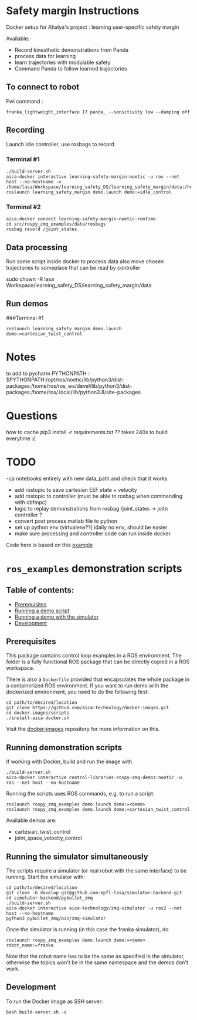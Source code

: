 # Safety margin Instructions

Docker setup for Ahalya's project : learning user-specific safety margin

Available:
- Record kinesthetic demonstrations from Panda
- process data for learning
- learn trajectories with modulable safety 
- Command Panda to follow learned trajectories


## To connect to robot
Fwi command :
```console
franka_lightweight_interface 17 panda_ --sensitivity low --damping off
```

## Recording
Launch idle controller, use rosbags to record

### Terminal #1
```console
./build-server.sh
aica-docker interactive learning-safety-margin:noetic -u ros --net host --no-hostname -v /home/lasa/Workspace/learning_safety_DS/learning_safety_margin/data:/home/ros/ros_ws/src/learning_safety_margin/data
roslaunch learning_safety_margin demo.launch demo:=idle_control
```

### Terminal #2
```console 
aica-docker connect learning-safety-margin-noetic-runtime 
cd src/rospy_zmq_examples/data/rosbags
rosbag record /joint_states
```

## Data processing

Run some script inside docker to process data
also move chosen trajectories to someplace that can be read by controller

sudo chown -R lasa Workspace/learning_safety_DS/learning_safety_margin/data

## Run demos 
 
###Terminal #1
```console
roslaunch learning_safety_margin demo.launch demo:=cartesian_twist_control
```

# Notes 
to add to pycharm PYTHONPATH : 
$PYTHONPATH:/opt/ros/noetic/lib/python3/dist-packages:/home/ros/ros_ws/devel/lib/python3/dist-packages:/home/ros/.local/lib/python3.8/site-packages

# Questions
how to cache pip3 install -r requirements.txt ?? takes 240s to build everytime :(


# TODO 
-cp notebooks entirely with new data_path and check that it works
- add rostopic to save cartesian EEF state + velocity
- add rostopic to controller (must be able to rosbag when commanding with cbfmpc)
- logic to replay demonstrations from rosbag /joint_states -> joitn controller ?
- convert post process matlab file to python
- set up python env (virtualenv??) idally no env, should be easier
- make sure processing and controller code can run inside docker 


Code here is based on this [example](https://github.com/domire8/control-libraries-ros-demos/tree/main/rospy_zmq)

# `ros_examples` demonstration scripts

## Table of contents:

* [Prerequisites](#prerequisites)
* [Running a demo script](#running-demonstration-scripts)
* [Running a demo with the simulator](#running-the-simulator-simultaneously)
* [Development](#development)

## Prerequisites

This package contains control loop examples in a ROS environment. The folder is a fully functional ROS package that can
be directly copied in a ROS workspace.

There is also a `Dockerfile` provided that encapsulates the whole package in a containerized ROS environment. If you
want to run demo with the dockerized environment, you need to do the following first:

```console
cd path/to/desired/location
git clone https://github.com/aica-technology/docker-images.git
cd docker-images/scripts
./install-aica-docker.sh
```

Visit the [docker-images](https://github.com/aica-technology/docker-images) repository for more information on this.

## Running demonstration scripts

If working with Docker, build and run the image with

```console
./build-server.sh
aica-docker interactive control-libraries-rospy-zmq-demos:noetic -u ros --net host --no-hostname
```

Running the scripts uses ROS commands, e.g. to run a script:

```console
roslaunch rospy_zmq_examples demo.launch demo:=<demo>
roslaunch rospy_zmq_examples demo.launch demo:=cartesian_twist_control
```

Available demos are:

- cartesian_twist_control
- joint_space_velocity_control

## Running the simulator simultaneously

The scripts require a simulator (or real robot with the same interface) to be running. Start the simulator with:

```console
cd path/to/desired/location
git clone -b develop git@github.com:epfl-lasa/simulator-backend.git
cd simulator-backend/pybullet_zmq
./build-server.sh
aica-docker interactive aica-technology/zmq-simulator -u ros2 --net host --no-hostname
python3 pybullet_zmq/bin/zmq-simulator
```

Once the simulator is running (in this case the franka simulator), do

```console
roslaunch rospy_zmq_examples demo.launch demo:=<demo> robot_name:=franka
```

Note that the robot name has to be the same as specified in the simulator, otherwise the topics won't be in the same
namespace and the demos don't work.

## Development

To run the Docker image as SSH server:

```console
bash build-server.sh -s
```
